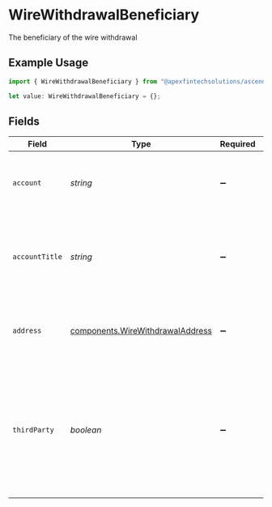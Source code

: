 # WireWithdrawalBeneficiary

The beneficiary of the wire withdrawal

## Example Usage

```typescript
import { WireWithdrawalBeneficiary } from "@apexfintechsolutions/ascend-sdk/models/components";

let value: WireWithdrawalBeneficiary = {};
```

## Fields

| Field                                                                                                                                                                                                                                                                                                                                 | Type                                                                                                                                                                                                                                                                                                                                  | Required                                                                                                                                                                                                                                                                                                                              | Description                                                                                                                                                                                                                                                                                                                           | Example                                                                                                                                                                                                                                                                                                                               |
| ------------------------------------------------------------------------------------------------------------------------------------------------------------------------------------------------------------------------------------------------------------------------------------------------------------------------------------- | ------------------------------------------------------------------------------------------------------------------------------------------------------------------------------------------------------------------------------------------------------------------------------------------------------------------------------------- | ------------------------------------------------------------------------------------------------------------------------------------------------------------------------------------------------------------------------------------------------------------------------------------------------------------------------------------- | ------------------------------------------------------------------------------------------------------------------------------------------------------------------------------------------------------------------------------------------------------------------------------------------------------------------------------------- | ------------------------------------------------------------------------------------------------------------------------------------------------------------------------------------------------------------------------------------------------------------------------------------------------------------------------------------- |
| `account`                                                                                                                                                                                                                                                                                                                             | *string*                                                                                                                                                                                                                                                                                                                              | :heavy_minus_sign:                                                                                                                                                                                                                                                                                                                    | The bank account of the person or entity taking receipt of the wired funds. Limited to 25 characters if intermediaryDetails.account is set                                                                                                                                                                                            | 73849218650987                                                                                                                                                                                                                                                                                                                        |
| `accountTitle`                                                                                                                                                                                                                                                                                                                        | *string*                                                                                                                                                                                                                                                                                                                              | :heavy_minus_sign:                                                                                                                                                                                                                                                                                                                    | The name of the person or entity taking receipt of the wired funds. This field defaults to the name of the account owner and should only be populated when performing a third party wire transfer                                                                                                                                     | Jane Dough                                                                                                                                                                                                                                                                                                                            |
| `address`                                                                                                                                                                                                                                                                                                                             | [components.WireWithdrawalAddress](../../models/components/wirewithdrawaladdress.md)                                                                                                                                                                                                                                                  | :heavy_minus_sign:                                                                                                                                                                                                                                                                                                                    | The address of the person or entity taking receipt of the wired funds. This will be populated automatically in the case of a valid first-party wire                                                                                                                                                                                   |                                                                                                                                                                                                                                                                                                                                       |
| `thirdParty`                                                                                                                                                                                                                                                                                                                          | *boolean*                                                                                                                                                                                                                                                                                                                             | :heavy_minus_sign:                                                                                                                                                                                                                                                                                                                    | Indicates if this beneficiary is a third party beneficiary. A wire transfer is considered third party if the beneficiary is not the exact same person and/or entity that the funds originated from. This includes wire transfers where the originator account is an individual account and the beneficiary account is a joint account | false                                                                                                                                                                                                                                                                                                                                 |